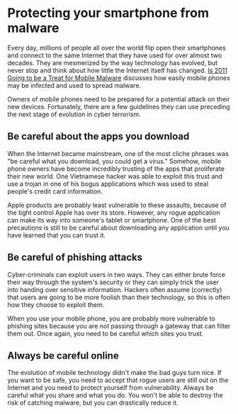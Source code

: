 # Protecting your smartphone from malware

Every day, millions of people all over the world flip open their smartphones and connect to the same Internet that they have used for over almost two decades. They are mesmerized by the way technology has evolved, but never stop and think about how little the Internet itself has changed. <a href="http://www.networkworld.com/news/2010/122110-will-2011-be-the-year.html?source=NWWNLE_nlt_security_2010-12-22">Is 2011 Going to be a Treat for Mobile Malware</a> discusses how easily mobile phones may be infected and used to spread malware.

Owners of mobile phones need to be prepared for a potential attack on their new devices. Fortunately, there are a few guidelines they can use preceding the next stage of evolution in cyber terrorism.

## Be careful about the apps you download

When the Internet became mainstream, one of the most cliche phrases was "be careful what you download, you could get a virus." Somehow, mobile phone owners have become incredibly trusting of the apps that proliferate their new world. One Vietnamese hacker was able to exploit this trust and use a trojan in one of his bogus applications which was used to steal people's credit card information.

Apple products are probably least vulnerable to these assaults, because of the tight control Apple has over its store. However, any rogue application can make its way into someone's tablet or smartphone. One of the best precautions is still to be careful about downloading any application until you have learned that you can trust it.

## Be careful of phishing attacks

Cyber-criminals can exploit users in two ways. They can either brute force their way through the system's security or they can simply trick the user into handing over sensitive information. Hackers often assume (correctly) that users are going to be more foolish than their technology, so this is often how they choose to exploit them.

When you use your mobile phone, you are probably more vulnerable to phishing sites because you are not passing through a gateway that can filter them out. Once again, you need to be careful which sites you trust.

## Always be careful online

The evolution of mobile technology didn't make the bad guys turn nice. If you want to be safe, you need to accept that rogue users are still out on the Internet and you need to protect yourself from vulnerability. Always be careful what you share and what you do. You won't be able to destroy the risk of catching malware, but you can drastically reduce it.
